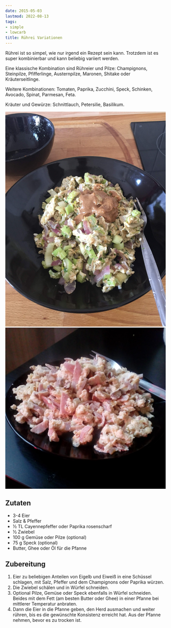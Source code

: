 ```yaml
---
date: 2015-05-03
lastmod: 2022-08-13
tags:
- simple
- lowcarb
title: Rührei Variationen
---
```


Rührei ist so simpel, wie nur irgend ein Rezept sein kann. Trotzdem ist es super kombinierbar und kann beliebig variiert werden.

Eine klassische Kombination sind Rühreier und Pilze: Champignons, Steinpilze, Pfifferlinge, Austernpilze, Maronen, Shitake oder Kräuterseitlinge.

Weitere Kombinationen: Tomaten, Paprika, Zucchini, Speck, Schinken, Avocado, Spinat, Parmesan, Feta.

Kräuter und Gewürze: Schnittlauch, Petersilie, Basilikum.

![](/img/ruehrei-mit-porree.jpg)
![](/img/ruehrei-mit-schinken-und-champignons.jpg)

## Zutaten
- 3-4   Eier
- Salz & Pfeffer
- ½ TL  Cayennepfeffer oder Paprika rosenscharf
- ½     Zwiebel
- 100 g Gemüse oder Pilze (optional)
- 75 g  Speck (optional)
- Butter, Ghee oder Öl für die Pfanne

## Zubereitung
1. Eier zu beliebigen Anteilen von Eigelb und Eiweiß in eine Schüssel schlagen, mit Salz, Pfeffer und dem Champignons oder Paprika würzen.
2. Die Zwiebel schälen und in Würfel schneiden.
3. Optional Pilze, Gemüse oder Speck ebenfalls in Würfel schneiden. Beides mit dem Fett (am besten Butter oder Ghee) in einer Pfanne bei mittlerer Temperatur anbraten.
4. Dann die Eier in die Pfanne geben, den Herd ausmachen und weiter rühren, bis es die gewünschte Konsistenz erreicht hat. Aus der Pfanne nehmen, bevor es zu trocken ist.
